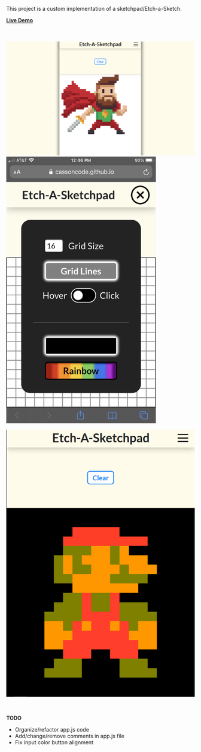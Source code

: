 This project is a custom implementation of a sketchpad/Etch-a-Sketch.


**[Live Demo](https://cassoncode.github.io/etch-a-sketch/)** 

<br>
<br>

<img src="Images/BeardedHeroPixelArt.png" alt="Bearded Hero Pixel Art" width="600"/>

<img src="Images/MobileMenu.png" alt="Mobile menu" width="400"/>

![MarioPixelArt](Images/MarioPixelArt.png)

<br>

**TODO** 
* Organize/refactor app.js code
* Add/change/remove comments in app.js file
* Fix input color button alignment
